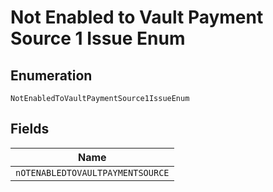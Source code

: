 
# Not Enabled to Vault Payment Source 1 Issue Enum

## Enumeration

`NotEnabledToVaultPaymentSource1IssueEnum`

## Fields

| Name |
|  --- |
| `nOTENABLEDTOVAULTPAYMENTSOURCE` |

